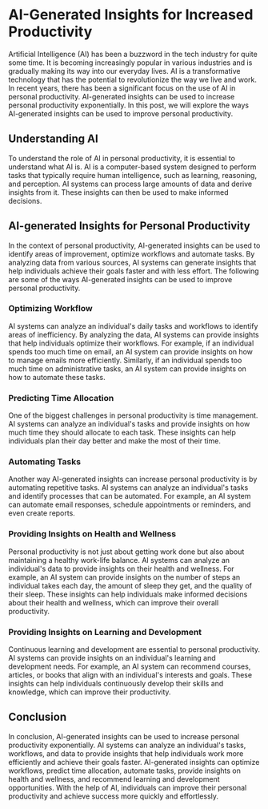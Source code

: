 # AI-Generated Insights for Increased Productivity

Artificial Intelligence (AI) has been a buzzword in the tech industry for quite some time. It is becoming increasingly popular in various industries and is gradually making its way into our everyday lives. AI is a transformative technology that has the potential to revolutionize the way we live and work. In recent years, there has been a significant focus on the use of AI in personal productivity. AI-generated insights can be used to increase personal productivity exponentially. In this post, we will explore the ways AI-generated insights can be used to improve personal productivity.

## Understanding AI

To understand the role of AI in personal productivity, it is essential to understand what AI is. AI is a computer-based system designed to perform tasks that typically require human intelligence, such as learning, reasoning, and perception. AI systems can process large amounts of data and derive insights from it. These insights can then be used to make informed decisions.

## AI-generated Insights for Personal Productivity

In the context of personal productivity, AI-generated insights can be used to identify areas of improvement, optimize workflows and automate tasks. By analyzing data from various sources, AI systems can generate insights that help individuals achieve their goals faster and with less effort. The following are some of the ways AI-generated insights can be used to improve personal productivity.

### Optimizing Workflow

AI systems can analyze an individual's daily tasks and workflows to identify areas of inefficiency. By analyzing the data, AI systems can provide insights that help individuals optimize their workflows. For example, if an individual spends too much time on email, an AI system can provide insights on how to manage emails more efficiently. Similarly, if an individual spends too much time on administrative tasks, an AI system can provide insights on how to automate these tasks.

### Predicting Time Allocation

One of the biggest challenges in personal productivity is time management. AI systems can analyze an individual's tasks and provide insights on how much time they should allocate to each task. These insights can help individuals plan their day better and make the most of their time.

### Automating Tasks

Another way AI-generated insights can increase personal productivity is by automating repetitive tasks. AI systems can analyze an individual's tasks and identify processes that can be automated. For example, an AI system can automate email responses, schedule appointments or reminders, and even create reports.

### Providing Insights on Health and Wellness

Personal productivity is not just about getting work done but also about maintaining a healthy work-life balance. AI systems can analyze an individual's data to provide insights on their health and wellness. For example, an AI system can provide insights on the number of steps an individual takes each day, the amount of sleep they get, and the quality of their sleep. These insights can help individuals make informed decisions about their health and wellness, which can improve their overall productivity.

### Providing Insights on Learning and Development

Continuous learning and development are essential to personal productivity. AI systems can provide insights on an individual's learning and development needs. For example, an AI system can recommend courses, articles, or books that align with an individual's interests and goals. These insights can help individuals continuously develop their skills and knowledge, which can improve their productivity.

## Conclusion

In conclusion, AI-generated insights can be used to increase personal productivity exponentially. AI systems can analyze an individual's tasks, workflows, and data to provide insights that help individuals work more efficiently and achieve their goals faster. AI-generated insights can optimize workflows, predict time allocation, automate tasks, provide insights on health and wellness, and recommend learning and development opportunities. With the help of AI, individuals can improve their personal productivity and achieve success more quickly and effortlessly.
